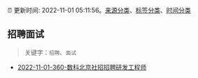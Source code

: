:alarm_clock: 更新时间: 2022-11-01 05:11:56。[来源分类](../README.md)、[标签分类](../TAGS.md)、[时间分类](../TIMELINE.md)

## 招聘面试


> 关键字：`招聘`、`面试`



- [2022-11-01-360-数科北京社招招聘研发工程师](https://www.v2ex.com/t/891699) 